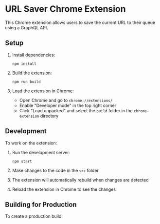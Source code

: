 # URL Saver Chrome Extension

This Chrome extension allows users to save the current URL to their queue using a GraphQL API.

## Setup

1. Install dependencies:

   ```
   npm install
   ```

2. Build the extension:

   ```
   npm run build
   ```

3. Load the extension in Chrome:
   - Open Chrome and go to `chrome://extensions/`
   - Enable "Developer mode" in the top right corner
   - Click "Load unpacked" and select the `build` folder in the `chrome-extension` directory

## Development

To work on the extension:

1. Run the development server:

   ```
   npm start
   ```

2. Make changes to the code in the `src` folder
3. The extension will automatically rebuild when changes are detected
4. Reload the extension in Chrome to see the changes

## Building for Production

To create a production build:
